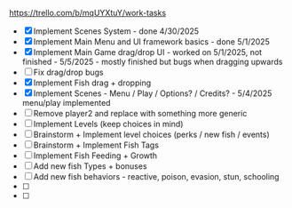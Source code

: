 https://trello.com/b/mqUYXtuY/work-tasks

- [x] Implement Scenes System - done 4/30/2025
- [x] Implement Main Menu and UI framework basics - done 5/1/2025
- [x] Implement Main Game drag/drop UI - worked on 5/1/2025, not finished - 5/5/2025 - mostly finished but bugs when dragging upwards
- [ ] Fix drag/drop bugs
- [x] Implement Fish drag + dropping
- [x] Implement Scenes - Menu / Play / Options? / Credits? - 5/4/2025 menu/play implemented
- [ ] Remove player2 and replace with something more generic
- [ ] Implement Levels (keep choices in mind)
- [ ] Brainstorm + Implement level choices (perks / new fish / events)
- [ ] Brainstorm + Implement Fish Tags
- [ ] Implement Fish Feeding + Growth
- [ ] Add new fish Types + bonuses
- [ ] Add new fish behaviors - reactive, poison, evasion, stun, schooling
- [ ]
- [ ]

